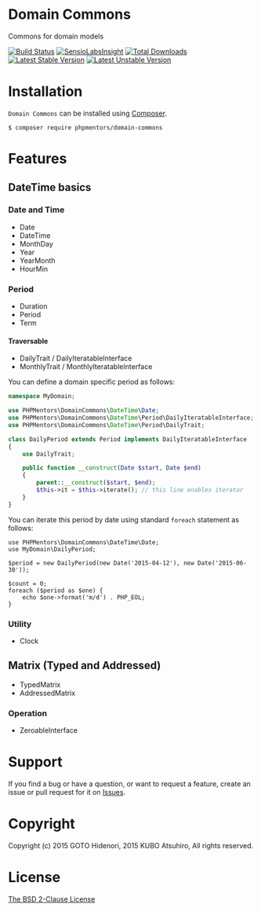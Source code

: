 # Domain Commons

Commons for domain models

[![Build Status](https://travis-ci.org/phpmentors-jp/domain-commons.svg?branch=master)](https://travis-ci.org/phpmentors-jp/domain-commons)
[![SensioLabsInsight](https://insight.sensiolabs.com/projects/0e1c452e-3cd6-4e17-a6c2-77ae78a9a878/mini.png)](https://insight.sensiolabs.com/projects/0e1c452e-3cd6-4e17-a6c2-77ae78a9a878)
[![Total Downloads](https://poser.pugx.org/phpmentors/domain-commons/downloads.png)](https://packagist.org/packages/phpmentors/domain-commons)
[![Latest Stable Version](https://poser.pugx.org/phpmentors/domain-commons/v/stable.png)](https://packagist.org/packages/phpmentors/domain-commons)
[![Latest Unstable Version](https://poser.pugx.org/phpmentors/domain-commons/v/unstable.png)](https://packagist.org/packages/phpmentors/domain-commons)

# Installation

`Domain Commons` can be installed using  [Composer](http://getcomposer.org/).

```
$ composer require phpmentors/domain-commons
```

# Features

## DateTime basics

### Date and Time

- Date
- DateTime
- MonthDay
- Year
- YearMonth
- HourMin

### Period

- Duration
- Period
- Term

#### Traversable

- DailyTrait / DailyIteratableInterface
- MonthlyTrait / MonthlyIteratableInterface

You can define a domain specific period as follows:

```php
namespace MyDomain;

use PHPMentors\DomainCommons\DateTime\Date;
use PHPMentors\DomainCommons\DateTime\Period\DailyIteratableInterface;
use PHPMentors\DomainCommons\DateTime\Period\DailyTrait;

class DailyPeriod extends Period implements DailyIteratableInterface
{
    use DailyTrait;

    public function __construct(Date $start, Date $end)
    {
        parent::__construct($start, $end);
        $this->it = $this->iterate(); // this line enables iterator
    }
}
```

You can iterate this period by date using standard `foreach` statement as follows:

```
use PHPMentors\DomainCommons\DateTime\Date;
use MyDomain\DailyPeriod;

$period = new DailyPeriod(new Date('2015-04-12'), new Date('2015-06-30'));

$count = 0;
foreach ($period as $one) {
    echo $one->format('m/d') . PHP_EOL;
}
```




### Utility

- Clock

## Matrix (Typed and Addressed)

- TypedMatrix
- AddressedMatrix

### Operation

- ZeroableInterface

# Support

If you find a bug or have a question, or want to request a feature, create an issue or pull request for it on [Issues](https://github.com/phpmentors-jp/domain-commons/issues).

# Copyright

Copyright (c) 2015 GOTO Hidenori, 2015 KUBO Atsuhiro, All rights reserved.

# License

[The BSD 2-Clause License](http://opensource.org/licenses/BSD-2-Clause)
